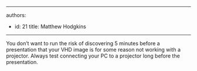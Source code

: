 

---
authors:
  - id: 21
    title: Matthew Hodgkins
---




<span class='intro'> You don’t want to run the risk of discovering 5 minutes before a presentation that your VHD image is for some reason not working with a projector. Always test connecting your PC to a projector long before the presentation.
 </span>




